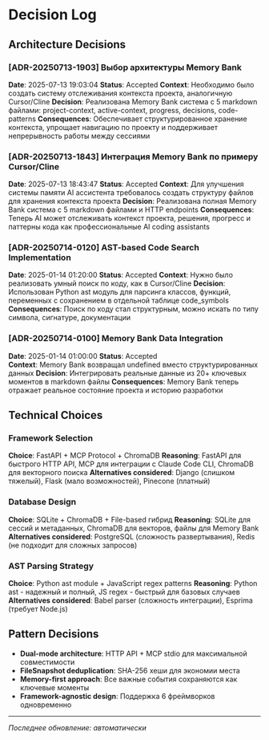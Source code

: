 # Decision Log

## Architecture Decisions
### [ADR-20250713-1903] Выбор архитектуры Memory Bank
**Date**: 2025-07-13 19:03:04
**Status**: Accepted
**Context**: Необходимо было создать систему отслеживания контекста проекта, аналогичную Cursor/Cline
**Decision**: Реализована Memory Bank система с 5 markdown файлами: project-context, active-context, progress, decisions, code-patterns
**Consequences**: Обеспечивает структурированное хранение контекста, упрощает навигацию по проекту и поддерживает непрерывность работы между сессиями

### [ADR-20250713-1843] Интеграция Memory Bank по примеру Cursor/Cline
**Date**: 2025-07-13 18:43:47
**Status**: Accepted
**Context**: Для улучшения системы памяти AI ассистента требовалось создать структуру файлов для хранения контекста проекта
**Decision**: Реализована полная Memory Bank система с 5 markdown файлами и HTTP endpoints
**Consequences**: Теперь AI может отслеживать контекст проекта, решения, прогресс и паттерны кода как профессиональные AI coding assistants


### [ADR-20250714-0120] AST-based Code Search Implementation
**Date**: 2025-01-14 01:20:00
**Status**: Accepted
**Context**: Нужно было реализовать умный поиск по коду, как в Cursor/Cline
**Decision**: Использован Python ast модуль для парсинга классов, функций, переменных с сохранением в отдельной таблице code_symbols
**Consequences**: Поиск по коду стал структурным, можно искать по типу символа, сигнатуре, документации

### [ADR-20250714-0100] Memory Bank Data Integration
**Date**: 2025-01-14 01:00:00
**Status**: Accepted  
**Context**: Memory Bank возвращал undefined вместо структурированных данных
**Decision**: Интегрировать реальные данные из 20+ ключевых моментов в markdown файлы
**Consequences**: Memory Bank теперь отражает реальное состояние проекта и историю разработки

## Technical Choices

### Framework Selection
**Choice**: FastAPI + MCP Protocol + ChromaDB
**Reasoning**: FastAPI для быстрого HTTP API, MCP для интеграции с Claude Code CLI, ChromaDB для векторного поиска
**Alternatives considered**: Django (слишком тяжелый), Flask (мало возможностей), Pinecone (платный)

### Database Design
**Choice**: SQLite + ChromaDB + File-based гибрид
**Reasoning**: SQLite для сессий и метаданных, ChromaDB для векторов, файлы для Memory Bank
**Alternatives considered**: PostgreSQL (сложность развертывания), Redis (не подходит для сложных запросов)

### AST Parsing Strategy
**Choice**: Python ast module + JavaScript regex patterns
**Reasoning**: Python ast - надежный и полный, JS regex - быстрый для базовых случаев
**Alternatives considered**: Babel parser (сложность интеграции), Esprima (требует Node.js)

## Pattern Decisions
- **Dual-mode architecture**: HTTP API + MCP stdio для максимальной совместимости
- **FileSnapshot deduplication**: SHA-256 хеши для экономии места
- **Memory-first approach**: Все важные события сохраняются как ключевые моменты
- **Framework-agnostic design**: Поддержка 6 фреймворков одновременно

---
*Последнее обновление: автоматически*
